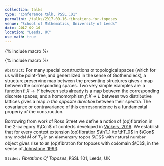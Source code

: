```yaml
---
collection: talks
type: "Conference talk, PSSL 101"
permalink: /talks/2017-09-16-fibrations-for-toposes
venue: "School of Mathematics, University of Leeds"
date: 2017-09-16
location: "Leeds, UK"
use_math: true
---
```



{% include macro %}

{% include macro %}

`Abstract:` For many special constructions of topological spaces (which for us will be point-free, and generalized in the sense of Grothendieck), a structure preserving map between the presenting structures gives a map between the
corresponding spaces. Two very simple examples are: a function $f\colon X \to Y$ between sets already is a map between the corresponding discrete spaces; and a homomorphism $f\colon K \to L$ between two distributive lattices gives a map _in the opposite direction_ between their spectra. The covariance or contravariance of this correspondence is a fundamental property of the construction.

Borrowing from work of Ross Street we define a notion of (op)fibration in the 2-category $\Con$ of contexts developed in [Vickers, 2016](https://arxiv.org/abs/1608.01559).  We establish that for every context extension (op)fibration $\thT_1 \to \thT_0$ in $\Con$ any model $M$ of $T_0$ in an elementary topos $\CS$ with natural number object gives rise to an (op)fibration for toposes with codomain $\CS$, in the sense of [Johnstone, 1993](https://link.springer.com/article/10.1007/BF00880041).



`Slides:` _Fibrations Of Toposes_, PSSL 101, Leeds, UK  <a href="http://www1.maths.leeds.ac.uk/~pmtng/Hazratpour.pdf" target="_blank"> <i class="fa fa-external-link" aria-hidden="true"></i> </a>
<a href="/files/fibration-of-toposes-pssl-leeds.pdf" target="_blank"> <i class="fa fa-file-pdf-o" aria-hidden="true"></i> </a>



